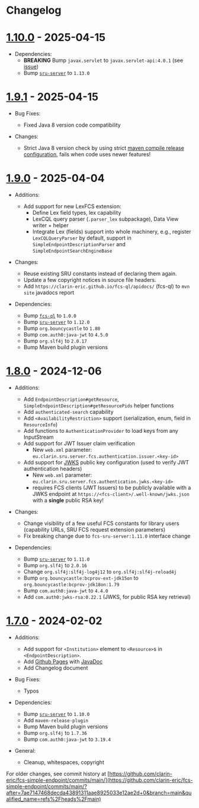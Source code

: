 # Changelog

# [1.10.0](https://github.com/clarin-eric/fcs-simple-endpoint/releases/tag/FCSSimpleEndpoint-1.10.0) - 2025-04-15

- Dependencies:
  - **BREAKING** Bump `javax.servlet` to `javax.servlet-api:4.0.1` (see [issue](https://github.com/clarin-eric/fcs-simple-endpoint/issues/4))
  - Bump [`sru-server`](https://github.com/clarin-eric/fcs-sru-server) to `1.13.0` 

# [1.9.1](https://github.com/clarin-eric/fcs-simple-endpoint/releases/tag/FCSSimpleEndpoint-1.9.1) - 2025-04-15

- Bug Fixes:
  - Fixed Java 8 version code compatibility

- Changes:
  - Strict Java 8 version check by using strict [maven compile release configuration](https://maven.apache.org/plugins/maven-compiler-plugin/examples/set-compiler-release.html), fails when code uses newer features!

# [1.9.0](https://github.com/clarin-eric/fcs-simple-endpoint/releases/tag/FCSSimpleEndpoint-1.9.0) - 2025-04-04

- Additions:
  - Add support for new LexFCS extension:
    - Define Lex field types, lex capability
    - LexCQL query parser (`.parser_lex` subpackage), Data View writer + helper
    - Integrate Lex (fields) support into whole machinery, e.g., register `LexCQLQueryParser` by default, support in `SimpleEndpointDescriptionParser` and `SimpleEndpointSearchEngineBase`

- Changes:
  - Reuse existing SRU constants instead of declaring them again.
  - Update a few copyright notices in source file headers.
  - Add `https://clarin-eric.github.io/fcs-ql/apidocs/` (fcs-ql) to `mvn site` javadocs report

- Dependencies:
  - Bump [`fcs-ql`](https://github.com/clarin-eric/fcs-ql) to `1.0.0`
  - Bump [`sru-server`](https://github.com/clarin-eric/fcs-sru-server) to `1.12.0`
  - Bump `org.bouncycastle` to `1.80`
  - Bump `com.auth0:java-jwt` to `4.5.0`
  - Bump `org.slf4j` to `2.0.17`
  - Bump Maven build plugin versions

# [1.8.0](https://github.com/clarin-eric/fcs-simple-endpoint/releases/tag/FCSSimpleEndpoint-1.8.0) - 2024-12-06

- Additions:
  - Add `EndpointDescription#getResource`, `SimpleEndpointDescription#getResourcePids` helper functions
  - Add `authenticated-search` capability
  - Add `<AvailabilityRestriction>` support (serialization, enum, field in `ResourceInfo`)
  - Add functions to `AuthenticationProvider` to load keys from any InputStream
  - Add support for JWT Issuer claim verification
    - New `web.xml` parameter: `eu.clarin.sru.server.fcs.authentication.issuer.<key-id>`
  - Add support for [JWKS](https://auth0.com/docs/secure/tokens/json-web-tokens/json-web-key-sets) public key configuration (used to verify JWT authentication headers)
    - New `web.xml` parameter: `eu.clarin.sru.server.fcs.authentication.jwks.<key-id>`
    - requires FCS clients (JWT Issuers) to be publicly available with a JWKS endpoint at `https://<fcs-client>/.well-known/jwks.json` with a **single** public RSA key!

- Changes:
  - Change visibility of a few useful FCS constants for library users (capability URLs, SRU FCS request extension parameters)
  - Fix breaking change due to `fcs-sru-server:1.11.0` interface change

- Dependencies:
  - Bump [`sru-server`](https://github.com/clarin-eric/fcs-sru-server) to `1.11.0`
  - Bump `org.slf4j` to `2.0.16`
  - Change `org.slf4j:slf4j-log4j12` to `org.slf4j:slf4j-reload4j`
  - Bump `org.bouncycastle:bcprov-ext-jdk15on` to `org.bouncycastle:bcprov-jdk18on:1.79`
  - Bump `com.auth0:java-jwt` to `4.4.0`
  - Add `com.auth0:jwks-rsa:0.22.1` (JWKS, for public RSA key retrieval)

# [1.7.0](https://github.com/clarin-eric/fcs-simple-endpoint/releases/tag/FCSSimpleEndpoint-1.7.0) - 2024-02-02

- Additions:
  - Add support for `<Institution>` element to `<Resource>`s in `<EndpointDescription>`.
  - Add [Github Pages](https://clarin-eric.github.io/fcs-simple-endpoint/) with [JavaDoc](https://clarin-eric.github.io/fcs-simple-endpoint/project-reports.html)
  - Add Changelog document

- Bug Fixes:
  - Typos

- Dependencies:
  - Bump [`sru-server`](https://github.com/clarin-eric/fcs-sru-server) to `1.10.0`
  - Add `maven-release-plugin`
  - Bump Maven build plugin versions
  - Bump `org.slf4j` to `1.7.36`
  - Bump `com.auth0:java-jwt` to `3.19.4`

- General:
  - Cleanup, whitespaces, copyright

For older changes, see commit history at [https://github.com/clarin-eric/fcs-simple-endpoint/commits/main/](https://github.com/clarin-eric/fcs-simple-endpoint/commits/main/?after=7ae7147468decda43891311aae8925033e12ae2d+0&branch=main&qualified_name=refs%2Fheads%2Fmain)